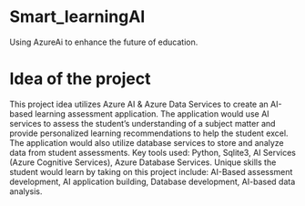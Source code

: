 # Smart_learningAI
Using AzureAi to enhance the future of education.
# Idea of the project
This project idea utilizes Azure AI & Azure Data Services to create an AI-based learning assessment application. The application would use AI services to assess the student’s understanding of a subject matter and provide personalized learning recommendations to help the student excel. The application would also utilize database services to store and analyze data from student assessments. Key tools used: Python, Sqlite3, AI Services (Azure Cognitive Services), Azure Database Services. Unique skills the student would learn by taking on this project include: AI-Based assessment development, AI application building, Database development, AI-based data analysis.
